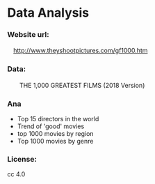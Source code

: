 # Data Analysis

### Website url:
  　http://www.theyshootpictures.com/gf1000.htm   
   
### Data:
  　　THE 1,000 GREATEST FILMS (2018 Version)<br>
    
### Ana
- Top 15 directors in the world<br>
- Trend of 'good' movies<br>
- top 1000 movies by region<br> 
- Top 1000 movies by genre<br>

### License:
  cc 4.0
